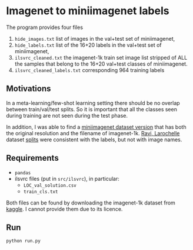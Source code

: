 # Imagenet to miniimagenet labels
The program provides four files
1. `hide_images.txt` list of images in the val+test set of miniimagenet, 
2. `hide_labels.txt` list of the 16+20 labels in the val+test set of miniimagenet,
3. `ilsvrc_cleaned.txt` the imagenet-1k train set image list stripped of ALL the samples that belong to the 16+20 val+test classes of miniimagenet.
4. `ilsvrc_cleaned_labels.txt` corresponding 964 training labels

## Motivations
In a meta-learning/few-shot learning setting there should be no overlap between train/val/test splits. So it is important that all the classes seen during training are not seen during the test phase.

In addition, I was able to find a [miniimagenet dataset version](https://www.kaggle.com/datasets/arjunashok33/miniimagenet) that has both the original resolution and the filename of imagenet-1k. [Ravi, Larochelle](https://openreview.net/forum?id=rJY0-Kcll) dataset [splits](https://github.com/mileyan/simple_shot/tree/master/split/mini) were consistent with the labels, but not with image names.

## Requirements
* `pandas`
* ilsvrc files (put in `src/ilsvrc`), in particular:
    * `LOC_val_solution.csv`
    * `train_cls.txt`

Both files can be found by downloading the imagenet-1k dataset from [kaggle](https://www.kaggle.com/c/imagenet-object-localization-challenge/overview/description). I cannot provide them due to its licence.

## Run
```python
python run.py
```